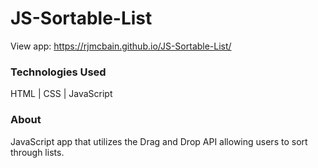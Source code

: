 # JS-Sortable-List

View app: https://rjmcbain.github.io/JS-Sortable-List/



### Technologies Used

HTML  |  CSS  |  JavaScript

### About
JavaScript app that utilizes the Drag and Drop API allowing users to sort through lists. 

